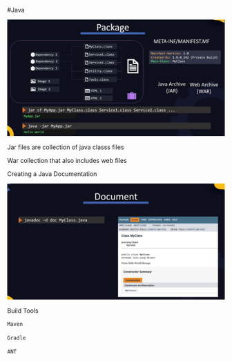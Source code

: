 #Java 

![](2020-10-12-12-53-33.png)

Jar files are collection of java classs files

War collection that also includes web files


Creating a Java Documentation

![](2020-10-12-13-03-36.png)


Build Tools

    Maven
    
    Gradle

    ANT
    